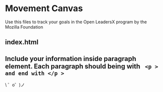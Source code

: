 Movement Canvas
=================

Use this files to track your goals in the Open LeadersX program by the Mozilla Foundation

index.html
------------

Include your information inside paragraph element. Each paragraph should being with <code>	&#60;p	&#62;
   and end with 
	&#60;/p	&#62;</code>
-------------------

\ ゜o゜)ノ
